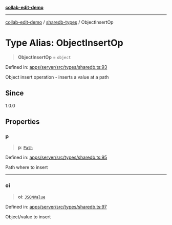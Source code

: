 [**collab-edit-demo**](../../README.md)

***

[collab-edit-demo](../../README.md) / [sharedb-types](../README.md) / ObjectInsertOp

# Type Alias: ObjectInsertOp

> **ObjectInsertOp** = `object`

Defined in: [apps/server/src/types/sharedb.ts:93](https://github.com/austyle-io/pub-sub-demo/blob/00b2f1e9b947d5e964db5c3be9502513c4374263/apps/server/src/types/sharedb.ts#L93)

Object insert operation - inserts a value at a path

## Since

1.0.0

## Properties

### p

> **p**: [`Path`](Path.md)

Defined in: [apps/server/src/types/sharedb.ts:95](https://github.com/austyle-io/pub-sub-demo/blob/00b2f1e9b947d5e964db5c3be9502513c4374263/apps/server/src/types/sharedb.ts#L95)

Path where to insert

***

### oi

> **oi**: [`JSONValue`](JSONValue.md)

Defined in: [apps/server/src/types/sharedb.ts:97](https://github.com/austyle-io/pub-sub-demo/blob/00b2f1e9b947d5e964db5c3be9502513c4374263/apps/server/src/types/sharedb.ts#L97)

Object/value to insert
